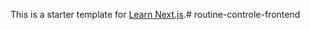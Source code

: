This is a starter template for [Learn Next.js](https://nextjs.org/learn).# routine-controle-frontend
